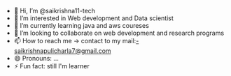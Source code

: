 - 👋 Hi, I’m @saikrishna11-tech
- 👀 I’m interested in Web development and Data scientist
- 🌱 I’m currently learning java and aws coureses
- 💞️ I’m looking to collaborate on web development and research programs
- 📫 How to reach me -> contact to my mail:-saikrishnapulicharla7@gmail.com
- 😄 Pronouns: ...
- ⚡ Fun fact: still I'm learner

<!---
saikrishna11-tech/saikrishna11-tech is a ✨ special ✨ repository because its `README.md` (this file) appears on your GitHub profile.
You can click the Preview link to take a look at your changes.
--->
